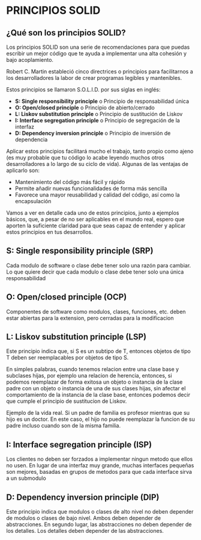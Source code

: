 # PRINCIPIOS SOLID

## ¿Qué son los principios SOLID?
Los principios SOLID son una serie de recomendaciones para que puedas escribir un mejor código que te ayuda a implementar una alta cohesión y bajo acoplamiento.

Robert C. Martin estableció cinco directrices o principios para facilitarnos a los desarrolladores la labor de crear programas legibles y mantenibles.

Estos principios se llamaron S.O.L.I.D. por sus siglas en inglés:

* **S: Single responsibility principle** o Principio de responsabilidad única
* **O: Open/closed principle** o Principio de abierto/cerrado
* **L: Liskov substitution principle** o Principio de sustitución de Liskov
* **I: Interface segregation principle** o Principio de segregación de la interfaz
* **D: Dependency inversion principle** o Principio de inversión de dependencia

Aplicar estos principios facilitará mucho el trabajo, tanto propio como ajeno (es muy probable que tu código lo acabe leyendo muchos otros desarrolladores a lo largo de su ciclo de vida). Algunas de las ventajas de aplicarlo son:

* Mantenimiento del código más fácil y rápido
* Permite añadir nuevas funcionalidades de forma más sencilla
* Favorece una mayor reusabilidad y calidad del código, así como la encapsulación

Vamos a ver en detalle cada uno de estos principios, junto a ejemplos básicos, que, a pesar de no ser aplicables en el mundo real, espero que aporten la suficiente claridad para que seas capaz de entender y aplicar estos principios en tus desarrollos.

## S: Single responsibility principle (SRP)

Cada modulo de software o clase debe tener solo una razón para cambiar. Lo que quiere decir que cada modulo o clase debe tener solo una única responsabilidad

## O: Open/closed principle (OCP)

Componentes de software como modulos, clases, funciones, etc. deben estar abiertas para la extension, pero cerradas para la modificacion

## L: Liskov substitution principle (LSP)

Este principio indica que, si S es un subtipo de T, entonces objetos de tipo T deben ser reemplacables por objetos de tipo S.

En simples palabras, cuando tenemos relacion entre una clase base y subclases hijas, por ejemplo una relacion de herencia, entonces, si podemos reemplazar de forma exitosa un objeto o instancia de la clase padre con un objeto o instancia de una de sus clases hijas, sin afectar el comportamiento de la instancia de la clase base, entonces podemos decir que cumple el principio de sustitucion de Liskov.

Ejemplo de la vida real. Si un padre de familia es profesor mientras que su hijo es un doctor. En este caso, el hijo no puede reemplazar la funcion de su padre incluso cuando son de la misma familia.

## I: Interface segregation principle (ISP)

Los clientes no deben ser forzados a implementar ningun metodo que ellos no usen. En lugar de una interfaz muy grande, muchas interfaces pequeñas son mejores, basadas en grupos de metodos para que cada interface sirva a un submodulo

## D: Dependency inversion principle (DIP)

Este principio indica que modulos o clases de alto nivel no deben depender de modulos o clases de bajo nivel. Ambos deben depender de abstracciones. En segundo lugar, las abstracciones no deben depender de los detalles. Los detalles deben depender de las abstracciones.
